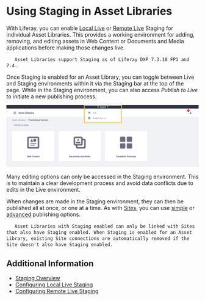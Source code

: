 # Using Staging in Asset Libraries

With Liferay, you can enable [Local Live](./configuring-local-live-staging.md) or [Remote Live](./configuring-remote-live-staging.md) Staging for individual Asset Libraries. This provides a working environment for adding, removing, and editing assets in Web Content or Documents and Media applications before making those changes live.

```note::
   Asset Libraries support Staging as of Liferay DXP 7.3.10 FP1 and 7.4.
```

Once Staging is enabled for an Asset Library, you can toggle between Live and Staging environments within it via the Staging bar at the top of the page. While in the Staging environment, you can also access *Publish to Live* to initiate a new publishing process.

![Navigate to the Asset Library to access the Staging bar.](./using-staging-in-asset-libraries/images/01.png)

Many editing options can only be accessed in the Staging environment. This is to maintain a clear development process and avoid data conflicts due to edits in the Live environment.

When changes are made in the Staging environment, they can then be published all at once, or one at a time. As with [Sites](./site-staging-ui-reference.md#publish-to-live), you can use [simple](./site-staging-ui-reference.md#simple-publishing) or [advanced](./site-staging-ui-reference.md#advanced-publishing) publishing options.

```important::
   Asset Libraries with Staging enabled can only be linked with Sites that also have Staging enabled. When Staging is enabled for an Asset Library, existing Site connections are automatically removed if the Site doesn't also have Staging enabled. 
```

## Additional Information

* [Staging Overview](./staging-overview.md)
* [Configuring Local Live Staging](./configuring-local-live-staging.md)
* [Configuring Remote Live Staging](./configuring-remote-live-staging.md)
